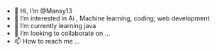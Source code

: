 - 👋 Hi, I’m @Mansy13
- 👀 I’m interested in Ai , Machine learning, coding, web development  
- 🌱 I’m currently learning java 
- 💞️ I’m looking to collaborate on ...
- 📫 How to reach me ...

<!---
Mansy13/Mansy13 is a ✨ special ✨ repository because its `README.md` (this file) appears on your GitHub profile.
You can click the Preview link to take a look at your changes.
--->

